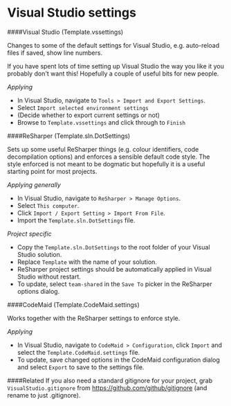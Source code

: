 Visual Studio settings
======================

####Visual Studio (Template.vssettings)

Changes to some of the default settings for Visual Studio, e.g. auto-reload files if saved, show line numbers.

If you have spent lots of time setting up Visual Studio the way you like it you probably don't want this! Hopefully a couple of useful bits for new people.

*Applying*
* In Visual Studio, navigate to `Tools > Import and Export Settings`.
* Select `Import selected environment settings`
* (Decide whether to export current settings or not)
* Browse to `Template.vssettings` and click through to `Finish`

####ReSharper (Template.sln.DotSettings)

Sets up some useful ReSharper things (e.g. colour identifiers, code decompilation options) and enforces a sensible default code style. The style enforced is not meant to be dogmatic but hopefully it is a useful starting point for most projects.

*Applying generally*
* In Visual Studio, navigate to `ReSharper > Manage Options`.
* Select `This computer`.
* Click `Import / Export Setting > Import From File`.
* Import the `Template.sln.DotSettings` file.

*Project specific*

* Copy the `Template.sln.DotSettings` to the root folder of your Visual Studio solution.
* Replace `Template` with the name of your solution.
* ReSharper project settings should be automatically applied in Visual Studio without restart.
* To update, select `team-shared` in the `Save To` picker in the ReSharper options dialog.

####CodeMaid (Template.CodeMaid.settings)

Works together with the ReSharper settings to enforce style.

*Applying*
* In Visual Studio, navigate to `CodeMaid > Configuration`, click `Import` and select the `Template.CodeMaid.settings` file.
* To update, save changed options in the CodeMaid configuration dialog and select `Export` to save to the settings file.

####Related
If you also need a standard gitignore for your project, grab `VisualStudio.gitignore` from https://github.com/github/gitignore (and rename to just .gitignore).
